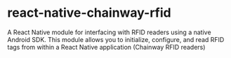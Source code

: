 # react-native-chainway-rfid
A React Native module for interfacing with RFID readers using a native Android SDK. This module allows you to initialize, configure, and read RFID tags from within a React Native application (Chainway RFID readers)
